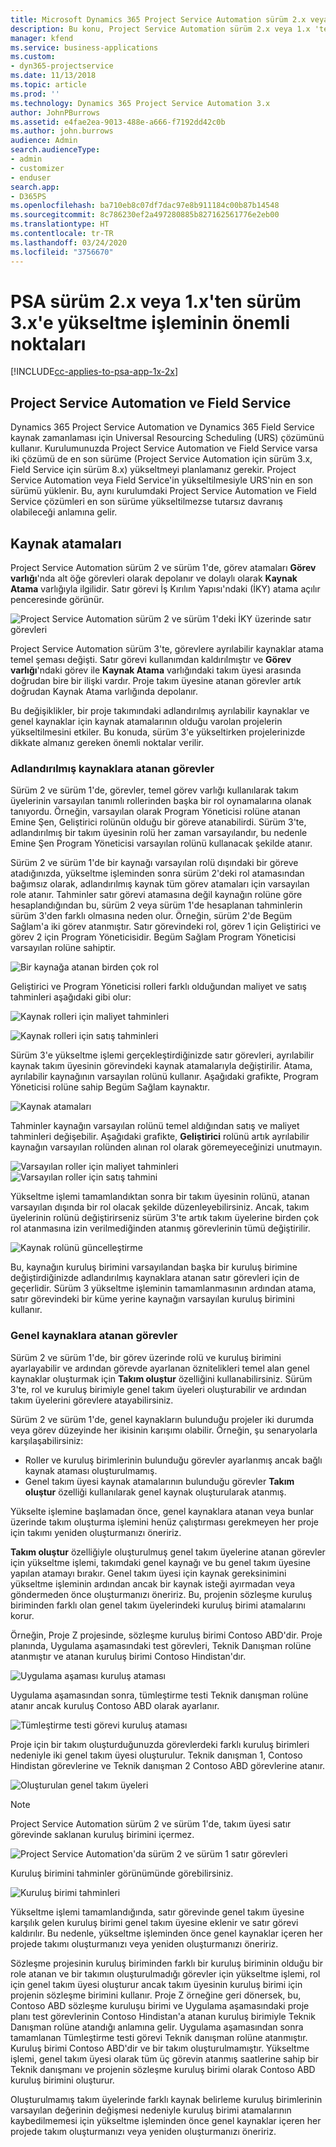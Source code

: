 ```yaml
---
title: Microsoft Dynamics 365 Project Service Automation sürüm 2.x veya 1.x'ten sürüm 3'e yükseltme işleminin önemli noktaları
description: Bu konu, Project Service Automation sürüm 2.x veya 1.x 'ten sürüm 3'e yükseltme işlemi gerçekleştirirken dikkat etmeniz gereken önemli noktalar hakkında bilgi sağlar.
manager: kfend
ms.service: business-applications
ms.custom:
- dyn365-projectservice
ms.date: 11/13/2018
ms.topic: article
ms.prod: ''
ms.technology: Dynamics 365 Project Service Automation 3.x
author: JohnPBurrows
ms.assetid: e4fae2ea-9013-488e-a666-f7192dd42c0b
ms.author: john.burrows
audience: Admin
search.audienceType:
- admin
- customizer
- enduser
search.app:
- D365PS
ms.openlocfilehash: ba710eb8c07df7dac97e8b911184c00b87b14548
ms.sourcegitcommit: 8c786230ef2a497280885b827162561776e2eb00
ms.translationtype: HT
ms.contentlocale: tr-TR
ms.lasthandoff: 03/24/2020
ms.locfileid: "3756670"
---
```

# <a name="upgrade-considerations---psa-version-2x-or-1x-to-version-3"></a>PSA sürüm 2.x veya 1.x'ten sürüm 3.x'e yükseltme işleminin önemli noktaları
[!INCLUDE[cc-applies-to-psa-app-1x-2x](../includes/cc-applies-to-psa-app-1x-2x.md)]

## <a name="project-service-automation-and-field-service"></a>Project Service Automation ve Field Service
Dynamics 365 Project Service Automation ve Dynamics 365 Field Service kaynak zamanlaması için Universal Resourcing Scheduling (URS) çözümünü kullanır. Kurulumunuzda Project Service Automation ve Field Service varsa iki çözümü de en son sürüme (Project Service Automation için sürüm 3.x, Field Service için sürüm 8.x) yükseltmeyi planlamanız gerekir. Project Service Automation veya Field Service'in yükseltilmesiyle URS'nin en son sürümü yüklenir. Bu, aynı kurulumdaki Project Service Automation ve Field Service çözümleri en son sürüme yükseltilmezse tutarsız davranış olabileceği anlamına gelir.

## <a name="resource-assignments"></a>Kaynak atamaları
Project Service Automation sürüm 2 ve sürüm 1'de, görev atamaları **Görev varlığı**'nda alt öğe görevleri olarak depolanır ve dolaylı olarak **Kaynak Atama** varlığıyla ilgilidir. Satır görevi İş Kırılım Yapısı'ndaki (İKY) atama açılır penceresinde görünür.

![Project Service Automation sürüm 2 ve sürüm 1'deki İKY üzerinde satır görevleri](media/upgrade-line-task-01.png)

Project Service Automation sürüm 3'te, görevlere ayrılabilir kaynaklar atama temel şeması değişti. Satır görevi kullanımdan kaldırılmıştır ve **Görev varlığı**'ndaki görev ile **Kaynak Atama** varlığındaki takım üyesi arasında doğrudan bire bir ilişki vardır. Proje takım üyesine atanan görevler artık doğrudan Kaynak Atama varlığında depolanır.  

Bu değişiklikler, bir proje takımındaki adlandırılmış ayrılabilir kaynaklar ve genel kaynaklar için kaynak atamalarının olduğu varolan projelerin yükseltilmesini etkiler. Bu konuda, sürüm 3'e yükseltirken projelerinizde dikkate almanız gereken önemli noktalar verilir. 

### <a name="tasks-assigned-to-named-resources"></a>Adlandırılmış kaynaklara atanan görevler
Sürüm 2 ve sürüm 1'de, görevler, temel görev varlığı kullanılarak takım üyelerinin varsayılan tanımlı rollerinden başka bir rol oynamalarına olanak tanıyordu. Örneğin, varsayılan olarak Program Yöneticisi rolüne atanan Emine Şen, Geliştirici rolünün olduğu bir göreve atanabilirdi. Sürüm 3'te, adlandırılmış bir takım üyesinin rolü her zaman varsayılandır, bu nedenle Emine Şen Program Yöneticisi varsayılan rolünü kullanacak şekilde atanır.

Sürüm 2 ve sürüm 1'de bir kaynağı varsayılan rolü dışındaki bir göreve atadığınızda, yükseltme işleminden sonra sürüm 2'deki rol atamasından bağımsız olarak, adlandırılmış kaynak tüm görev atamaları için varsayılan role atanır. Tahminler satır görevi atamasına değil kaynağın rolüne göre hesaplandığından bu, sürüm 2 veya sürüm 1'de hesaplanan tahminlerin sürüm 3'den farklı olmasına neden olur. Örneğin, sürüm 2'de Begüm Sağlam'a iki görev atanmıştır. Satır görevindeki rol, görev 1 için Geliştirici ve görev 2 için Program Yöneticisidir. Begüm Sağlam Program Yöneticisi varsayılan rolüne sahiptir.

![Bir kaynağa atanan birden çok rol](media/upgrade-multiple-roles-02.png)

Geliştirici ve Program Yöneticisi rolleri farklı olduğundan maliyet ve satış tahminleri aşağıdaki gibi olur:

![Kaynak rolleri için maliyet tahminleri](media/upggrade-cost-estimates-03.png)

![Kaynak rolleri için satış tahminleri](media/upgrade-sales-estimates-04.png)

Sürüm 3'e yükseltme işlemi gerçekleştirdiğinizde satır görevleri, ayrılabilir kaynak takım üyesinin görevindeki kaynak atamalarıyla değiştirilir. Atama, ayrılabilir kaynağının varsayılan rolünü kullanır. Aşağıdaki grafikte, Program Yöneticisi rolüne sahip Begüm Sağlam kaynaktır.

![Kaynak atamaları](media/resource-assignment-v2-05.png)

Tahminler kaynağın varsayılan rolünü temel aldığından satış ve maliyet tahminleri değişebilir. Aşağıdaki grafikte, **Geliştirici** rolünü artık ayrılabilir kaynağın varsayılan rolünden alınan rol olarak göremeyeceğinizi unutmayın.

![Varsayılan roller için maliyet tahminleri](media/resource-assignment-cost-estimate-06.png)
![Varsayılan roller için satış tahmini](media/resource-assignment-sales-estimate-07.png)

Yükseltme işlemi tamamlandıktan sonra bir takım üyesinin rolünü, atanan varsayılan dışında bir rol olacak şekilde düzenleyebilirsiniz. Ancak, takım üyelerinin rolünü değiştirirseniz sürüm 3'te artık takım üyelerine birden çok rol atanmasına izin verilmediğinden atanmış görevlerinin tümü değiştirilir.

![Kaynak rolünü güncelleştirme](media/resource-role-assignment-08.png)

Bu, kaynağın kuruluş birimini varsayılandan başka bir kuruluş birimine değiştirdiğinizde adlandırılmış kaynaklara atanan satır görevleri için de geçerlidir. Sürüm 3 yükseltme işleminin tamamlanmasının ardından atama, satır görevindeki bir küme yerine kaynağın varsayılan kuruluş birimini kullanır.

### <a name="tasks-assigned-to-generic-resources"></a>Genel kaynaklara atanan görevler
Sürüm 2 ve sürüm 1'de, bir görev üzerinde rolü ve kuruluş birimini ayarlayabilir ve ardından görevde ayarlanan öznitelikleri temel alan genel kaynaklar oluşturmak için **Takım oluştur** özelliğini kullanabilirsiniz. Sürüm 3'te, rol ve kuruluş birimiyle genel takım üyeleri oluşturabilir ve ardından takım üyelerini görevlere atayabilirsiniz.

Sürüm 2 ve sürüm 1'de, genel kaynakların bulunduğu projeler iki durumda veya görev düzeyinde her ikisinin karışımı olabilir. Örneğin, şu senaryolarla karşılaşabilirsiniz:

- Roller ve kuruluş birimlerinin bulunduğu görevler ayarlanmış ancak bağlı kaynak ataması oluşturulmamış.
- Genel takım üyesi kaynak atamalarının bulunduğu görevler **Takım oluştur** özelliği kullanılarak genel kaynak oluşturularak atanmış.

Yükselte işlemine başlamadan önce, genel kaynaklara atanan veya bunlar üzerinde takım oluşturma işlemini henüz çalıştırması gerekmeyen her proje için takımı yeniden oluşturmanızı öneririz.

**Takım oluştur** özelliğiyle oluşturulmuş genel takım üyelerine atanan görevler için yükseltme işlemi, takımdaki genel kaynağı ve bu genel takım üyesine yapılan atamayı bırakır. Genel takım üyesi için kaynak gereksinimini yükseltme işleminin ardından ancak bir kaynak isteği ayırmadan veya göndermeden önce oluşturmanızı öneririz. Bu, projenin sözleşme kuruluş biriminden farklı olan genel takım üyelerindeki kuruluş birimi atamalarını korur.

Örneğin, Proje Z projesinde, sözleşme kuruluş birimi Contoso ABD'dir. Proje planında, Uygulama aşamasındaki test görevleri, Teknik Danışman rolüne atanmıştır ve atanan kuruluş birimi Contoso Hindistan'dır.

![Uygulama aşaması kuruluş ataması](media/org-unit-assignment-09.png)

Uygulama aşamasından sonra, tümleştirme testi Teknik danışman rolüne atanır ancak kuruluş Contoso ABD olarak ayarlanır.  

![Tümleştirme testi görevi kuruluş ataması](media/org-unit-generate-team-10.png)

Proje için bir takım oluşturduğunuzda görevlerdeki farklı kuruluş birimleri nedeniyle iki genel takım üyesi oluşturulur. Teknik danışman 1, Contoso Hindistan görevlerine ve Teknik danışman 2 Contoso ABD görevlerine atanır.  

![Oluşturulan genel takım üyeleri](media/org-unit-assignments-multiple-resources-11.png)

> [!NOTE]
> Project Service Automation sürüm 2 ve sürüm 1'de, takım üyesi satır görevinde saklanan kuruluş birimini içermez.

![Project Service Automation'da sürüm 2 ve sürüm 1 satır görevleri](media/line-tasks-12.png)

Kuruluş birimini tahminler görünümünde görebilirsiniz. 

![Kuruluş birimi tahminleri](media/org-unit-estimates-view-13.png)
 
Yükseltme işlemi tamamlandığında, satır görevinde genel takım üyesine karşılık gelen kuruluş birimi genel takım üyesine eklenir ve satır görevi kaldırılır. Bu nedenle, yükseltme işleminden önce genel kaynaklar içeren her projede takımı oluşturmanızı veya yeniden oluşturmanızı öneririz.

Sözleşme projesinin kuruluş biriminden farklı bir kuruluş biriminin olduğu bir role atanan ve bir takımın oluşturulmadığı görevler için yükseltme işlemi, rol için genel takım üyesi oluşturur ancak takım üyesinin kuruluş birimi için projenin sözleşme birimini kullanır. Proje Z örneğine geri dönersek, bu, Contoso ABD sözleşme kuruluşu birimi ve Uygulama aşamasındaki proje planı test görevlerinin Contoso Hindistan'a atanan kuruluş birimiyle Teknik Danışman rolüne atandığı anlamına gelir. Uygulama aşamasından sonra tamamlanan Tümleştirme testi görevi Teknik danışman rolüne atanmıştır. Kuruluş birimi Contoso ABD'dir ve bir takım oluşturulmamıştır. Yükseltme işlemi, genel takım üyesi olarak tüm üç görevin atanmış saatlerine sahip bir Teknik danışmanı ve projenin sözleşme kuruluş birimi olarak Contoso ABD kuruluş birimini oluşturur.   
 
Oluşturulmamış takım üyelerinde farklı kaynak belirleme kuruluş birimlerinin varsayılan değerinin değişmesi nedeniyle kuruluş birimi atamalarının kaybedilmemesi için yükseltme işleminden önce genel kaynaklar içeren her projede takım oluşturmanızı veya yeniden oluşturmanızı öneririz.

